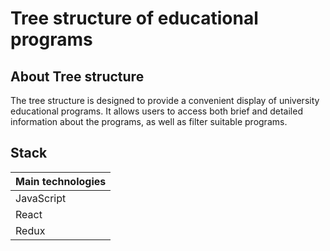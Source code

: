 # Tree structure of educational programs

## About Tree structure

The tree structure is designed to provide a convenient display of university educational programs. It allows users to access both brief and detailed information about the programs, as well as filter suitable programs.

## Stack

| Main technologies |
| ----------------- |
| JavaScript        |
| React             |
| Redux             |